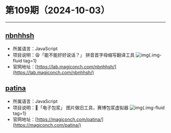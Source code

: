 # 第109期（2024-10-03）

---
## [nbnhhsh](https://github.com/itorr/nbnhhsh)
- 所属语言：JavaScript
- 项目说明：😩「能不能好好说话？」 拼音首字母缩写翻译工具
![img](https://mirror.ghproxy.com/https://raw.githubusercontent.com/xiaoxuan6/weekly/main/docs/static/images/2024-10-03/1727958979.png){.img-fluid tag=1}
- 官网地址：[https://lab.magiconch.com/nbnhhsh/](https://lab.magiconch.com/nbnhhsh/)

## [patina](https://github.com/itorr/patina)
- 所属语言：JavaScript
- 项目说明：🤢「电子包浆」 图片做旧工具，赛博包浆虚拟器
![img](https://mirror.ghproxy.com/https://raw.githubusercontent.com/xiaoxuan6/weekly/main/docs/static/images/2024-10-03/1727959177.png){.img-fluid tag=1}
- 官网地址：[https://magiconch.com/patina/](https://magiconch.com/patina/)
